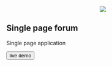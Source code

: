 <p align="center"><img src="https://laravel.com/assets/img/components/logo-laravel.svg"></p>

<p align="center">



## Single page forum

<p>	Single page application </p>

<button href="https://spaforum12.herokuapp.com/">live demo</button>





